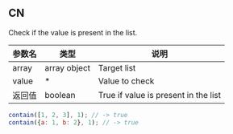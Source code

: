 ## CN

Check if the value is present in the list.

|参数名|类型|说明|
|-----|----|---|
|array |array object|Target list                         |
|value |*           |Value to check                      |
|返回值|boolean     |True if value is present in the list|

```javascript
contain([1, 2, 3], 1); // -> true
contain({a: 1, b: 2}, 1); // -> true
```
